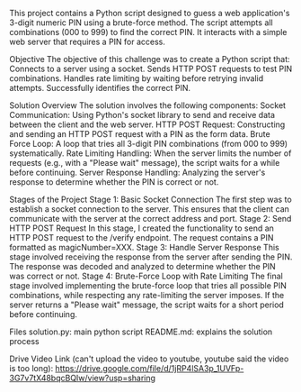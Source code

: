 This project contains a Python script designed to guess a web application's 3-digit numeric PIN using a brute-force method. The script attempts all combinations (000 to 999) to find the correct PIN. It interacts with a simple web server that requires a PIN for access.

Objective
The objective of this challenge was to create a Python script that:
Connects to a server using a socket.
Sends HTTP POST requests to test PIN combinations.
Handles rate limiting by waiting before retrying invalid attempts.
Successfully identifies the correct PIN.

Solution Overview
The solution involves the following components:
Socket Communication: Using Python's socket library to send and receive data between the client and the web server.
HTTP POST Request: Constructing and sending an HTTP POST request with a PIN as the form data.
Brute Force Loop: A loop that tries all 3-digit PIN combinations (from 000 to 999) systematically.
Rate Limiting Handling: When the server limits the number of requests (e.g., with a "Please wait" message), the script waits for a while before continuing.
Server Response Handling: Analyzing the server's response to determine whether the PIN is correct or not.

Stages of the Project
Stage 1: Basic Socket Connection
The first step was to establish a socket connection to the server. This ensures that the client can communicate with the server at the correct address and port. 
Stage 2: Send HTTP POST Request
In this stage, I created the functionality to send an HTTP POST request to the /verify endpoint. The request contains a PIN formatted as magicNumber=XXX.
Stage 3: Handle Server Response
This stage involved receiving the response from the server after sending the PIN. The response was decoded and analyzed to determine whether the PIN was correct or not.
Stage 4: Brute-Force Loop with Rate Limiting
The final stage involved implementing the brute-force loop that tries all possible PIN combinations, while respecting any rate-limiting the server imposes. If the server returns a "Please wait" message, the script waits for a short period before continuing.


Files
solution.py: main python script
README.md: explains the solution process


Drive Video Link (can't upload the video to youtube, youtube said the video is too long):
https://drive.google.com/file/d/1jRP4lSA3p_1UVFp-3G7v7tX48bqcBQIw/view?usp=sharing

